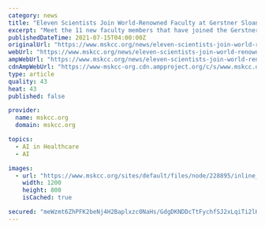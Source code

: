 ```yaml
---
category: news
title: "Eleven Scientists Join World-Renowned Faculty at Gerstner Sloan Kettering"
excerpt: "Meet the 11 new faculty members that have joined the Gerstner Sloan Kettering (GSK) Graduate School of Biomedical Sciences."
publishedDateTime: 2021-07-15T04:00:00Z
originalUrl: "https://www.mskcc.org/news/eleven-scientists-join-world-renowned-faculty-gerstner-sloan-kettering"
webUrl: "https://www.mskcc.org/news/eleven-scientists-join-world-renowned-faculty-gerstner-sloan-kettering"
ampWebUrl: "https://www.mskcc.org/news/eleven-scientists-join-world-renowned-faculty-gerstner-sloan-kettering?amp"
cdnAmpWebUrl: "https://www-mskcc-org.cdn.ampproject.org/c/s/www.mskcc.org/news/eleven-scientists-join-world-renowned-faculty-gerstner-sloan-kettering?amp"
type: article
quality: 43
heat: 43
published: false

provider:
  name: mskcc.org
  domain: mskcc.org

topics:
  - AI in Healthcare
  - AI

images:
  - url: "https://www.mskcc.org/sites/default/files/node/228895/inline_images/diehl-gretchen_200828_04-1200x800-1.jpg"
    width: 1200
    height: 800
    isCached: true

secured: "meWzmt6ZhPFK2beNj4H2Baplxzc0NaHs/GdgDKNDDcTtFychfSJ2xLqiTi2lHgWf1SioPNmU5M/J1teFF2A0vOxCYQkLmmJotEEYx4KssHMvA89G/i5ZQA8E9WbvKHO/CJ/HeMNh58mOoysT8Ut+pB8E386cp+Bryp7vukOeqj0HzbxAYfkiImImEakuhppxBEIBuQUCEbp5hAjqdCVPrceqb9xEvOVnRcFvmzpPpkjGf31dSu5dgVgV2MR47qO8tL0enOVJZZHA+jq3YM05H3BzKsRAaEBTqQO+UyJVgUq99giiU0t9ngOOqlLgJRIZ5E9DnCK3VpK/epXYTr8agI71hqh/R92p2vLnlHkny04=;9YLJEqDuK088W479A8dN1A=="
---
```


